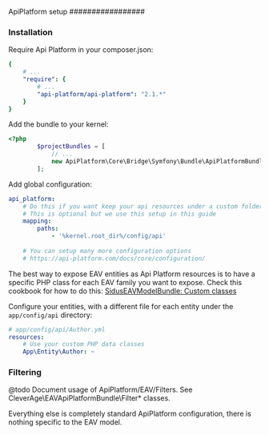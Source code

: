 ApiPlatform setup
#################

### Installation

Require Api Platform in your composer.json:

````yaml
{
    # ...
    "require": {
        # ...
        "api-platform/api-platform": "2.1.*"
    }
}
````

Add the bundle to your kernel:

````php
<?php
        $projectBundles = [
            // ...
            new ApiPlatform\Core\Bridge\Symfony\Bundle\ApiPlatformBundle(),
        ];
````

Add global configuration:

````yaml
api_platform:
    # Do this if you want keep your api resources under a custom folder
    # This is optional but we use this setup in this guide
    mapping:
        paths:
            - '%kernel.root_dir%/config/api'
            
    # You can setup many more configuration options
    # https://api-platform.com/docs/core/configuration/
````

The best way to expose EAV entities as Api Platform resources is to have a specific PHP class for each EAV family you
want to expose. Check this cookbook for how to do this: 
[SidusEAVModelBundle: Custom classes](https://vincentchalnot.github.io/SidusEAVModelBundle/Documentation/12-custom_classes.html)

Configure your entities, with a different file for each entity under the ````app/config/api```` directory:

````yaml
# app/config/api/Author.yml
resources:
    # Use your custom PHP data classes
    App\Entity\Author: ~
````

### Filtering

@todo Document usage of ApiPlatform/EAV/Filters.
See CleverAge\EAVApiPlatformBundle\Filter\* classes.

Everything else is completely standard ApiPlatform configuration, there is nothing specific to the EAV model.
